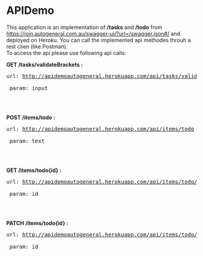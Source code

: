 # APIDemo

This application is an implementation of <b>/tasks</b> and <b>/todo</b> from https://join.autogeneral.com.au/swagger-ui/?url=/swagger.json#/ and 
deployed on Heroku. You can call the implemented api methodes throuh a rest clien (like Postman).   
To access the api please use following api calls:

<b>GET   /tasks/validateBrackets :</b><br/>
      <pre>url: http://apidemoautogeneral.herokuapp.com/api/tasks/validateBrackets <br/> 
      param: input <br/>
</pre><br/>

<b>POST   /items/todo :</b><br/>
      <pre>url: http://apidemoautogeneral.herokuapp.com/api/items/todo <br/> 
      param: text <br/>
</pre><br/>

<b>GET   /items/todo{id} :</b><br/>
      <pre>url: http://apidemoautogeneral.herokuapp.com/api/items/todo/{id} <br/> 
      param: id <br/>
</pre><br/>

<b>PATCH /items/todo{id} :</b><br/>
      <pre>url: http://apidemoautogeneral.herokuapp.com/api/items/todo/{id} <br/> 
      param: id <br/>
</pre><br/>
